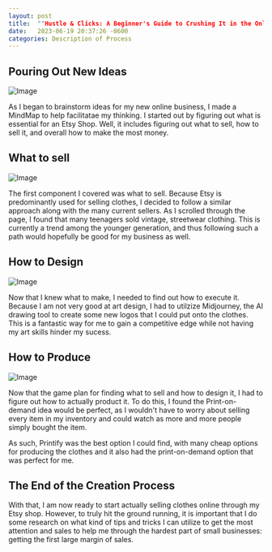```yaml
---
layout: post
title:  ""Hustle & Clicks: A Beginner's Guide to Crushing It in the Online Business Game" 
date:   2023-06-19 20:37:26 -0600
categories: Description of Process
---
```


## Pouring Out New Ideas

![Image](https://res.cloudinary.com/dsdmfz9bs/image/upload/v1686966352/Screen_Shot_2023-06-16_at_7.45.30_PM_ttvxgc.png)

As I began to brainstorm ideas for my new online business, I made a MindMap to help facilitatae my thinking. I started out by figuring out what is essential for an Etsy Shop. Well, it includes figuring out what to sell, how to sell it, and overall how to make the most money.

## What to sell

![Image](https://res.cloudinary.com/dsdmfz9bs/image/upload/v1686966725/Screen_Shot_2023-06-16_at_7.51.46_PM_w8ln9z.png)

The first component I covered was what to sell. Because Etsy is predominantly used for  selling clothes, I decided to follow a similar approach along with the many current sellers. As I scrolled through the page, I found that many teenagers sold vintage, streetwear clothing. This is currently a trend among the younger generation, and thus following such a path would hopefully be good for my business as well.

## How to Design

![Image](https://res.cloudinary.com/dsdmfz9bs/image/upload/v1686966838/Screen_Shot_2023-06-16_at_7.53.47_PM_egspgn.png)

Now that I knew what to make, I needed to find out how to execute it. Because I am not very good at art design, I had to utilzize Midjourney, the AI drawing tool to create some new logos that I could put onto the clothes. This is a fantastic way for me to gain a competitive edge while not having my art skills hinder my sucess.

## How to Produce

![Image](https://res.cloudinary.com/dsdmfz9bs/image/upload/v1686967041/how-to-produce_nfa7h1.png)

Now that the game plan for finding what to sell and how to design it, I had to figure out how to actually product it. To do this, I found the Print-on-demand idea would be perfect, as I wouldn't have to worry about selling every item in my inventory and could watch as more and more people simply bought the item.

As such, Printify was the best option I could find, with many cheap options for producing the clothes and it also had the print-on-demand option that was perfect for me.

## The End of the Creation Process

With that, I am now ready to start actually selling clothes online through my Etsy shop. However, to truly hit the ground running, it is important that I do some research on what kind of tips and tricks I can utilize to get the most attention and sales to help me through the hardest part of small businesses: getting the first large margin of sales.
